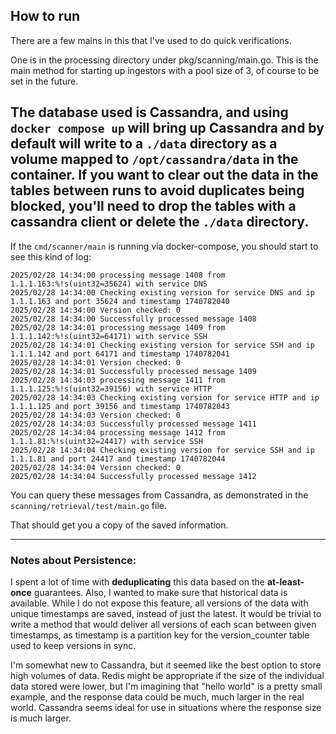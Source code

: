 ## How to run

There are a few mains in this that I've used to do quick verifications.

One is in the processing directory under pkg/scanning/main.go. This is the main method
for starting up ingestors with a pool size of 3, of course to be set in the future.

The database used is Cassandra, and using `docker compose up` will bring up Cassandra and
by default will write to a `./data` directory as a volume mapped to `/opt/cassandra/data` in the container. 
If you want to clear out the data in the tables between runs to avoid duplicates being blocked, you'll need to drop the tables with a cassandra client or delete 
the `./data` directory.
---
If the `cmd/scanner/main` is running via docker-compose, you should start to see this kind of log:

```
2025/02/28 14:34:00 processing message 1408 from 1.1.1.163:%!s(uint32=35624) with service DNS
2025/02/28 14:34:00 Checking existing version for service DNS and ip 1.1.1.163 and port 35624 and timestamp 1740782040
2025/02/28 14:34:00 Version checked: 0
2025/02/28 14:34:00 Successfully processed message 1408
2025/02/28 14:34:01 processing message 1409 from 1.1.1.142:%!s(uint32=64171) with service SSH
2025/02/28 14:34:01 Checking existing version for service SSH and ip 1.1.1.142 and port 64171 and timestamp 1740782041
2025/02/28 14:34:01 Version checked: 0
2025/02/28 14:34:01 Successfully processed message 1409
2025/02/28 14:34:03 processing message 1411 from 1.1.1.125:%!s(uint32=39156) with service HTTP
2025/02/28 14:34:03 Checking existing version for service HTTP and ip 1.1.1.125 and port 39156 and timestamp 1740782043
2025/02/28 14:34:03 Version checked: 0
2025/02/28 14:34:03 Successfully processed message 1411
2025/02/28 14:34:04 processing message 1412 from 1.1.1.81:%!s(uint32=24417) with service SSH
2025/02/28 14:34:04 Checking existing version for service SSH and ip 1.1.1.81 and port 24417 and timestamp 1740782044
2025/02/28 14:34:04 Version checked: 0
2025/02/28 14:34:04 Successfully processed message 1412
```

You can query these messages from Cassandra, as demonstrated in the `scanning/retrieval/test/main.go`
file. 

That should get you a copy of the saved information.

---
### Notes about Persistence:

I spent a lot of time with **deduplicating** this data based on the **at-least-once** guarantees.
Also, I wanted to make sure that historical data is available. While I do not expose this feature, all versions
of the data with unique timestamps are saved, instead of just the latest. It would be trivial to write
a method that would deliver all versions of each scan between given timestamps, as timestamp is a partition key
for the version_counter table used to keep versions in sync.

I'm somewhat new to Cassandra, but it seemed like the best option to store high volumes of data.
Redis might be appropriate if the size of the individual data stored were lower, but I'm imagining that "hello world"
is a pretty small example, and the response data could be much, much larger in the real world. Cassandra seems ideal
for use in situations where the response size is much larger.

